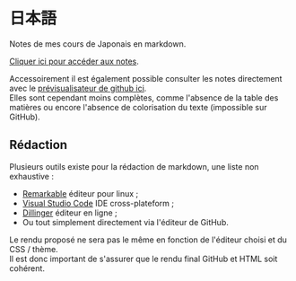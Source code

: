 # 日本語

Notes de mes cours de Japonais en markdown. 

[Cliquer ici pour accéder aux notes](https://rcheneau.github.io/japanese/).  

Accessoirement il est également possible consulter les notes directement avec le [prévisualisateur de github ici](notes/index.md).   
Elles sont cependant moins complètes, comme l'absence de la table des matières ou encore l'absence de colorisation du texte (impossible sur GitHub).

## Rédaction

Plusieurs outils existe pour la rédaction de markdown, une liste non exhaustive :
- [Remarkable](https://github.com/jamiemcg/Remarkable) éditeur pour linux ;
- [Visual Studio Code](https://code.visualstudio.com/) IDE cross-plateform ;
- [Dillinger](https://dillinger.io/) éditeur en ligne ;
- Ou tout simplement directement via l'éditeur de GitHub.

Le rendu proposé ne sera pas le même en fonction de l'éditeur choisi et du CSS / thème.  
Il est donc important de s'assurer que le rendu final GitHub et HTML soit cohérent.